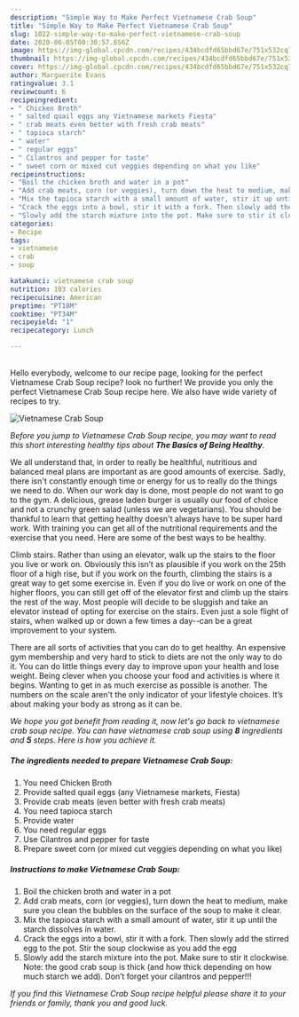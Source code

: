 ```yaml
---
description: "Simple Way to Make Perfect Vietnamese Crab Soup"
title: "Simple Way to Make Perfect Vietnamese Crab Soup"
slug: 1022-simple-way-to-make-perfect-vietnamese-crab-soup
date: 2020-06-05T00:30:57.656Z
image: https://img-global.cpcdn.com/recipes/434bcdfd65bbd67e/751x532cq70/vietnamese-crab-soup-recipe-main-photo.jpg
thumbnail: https://img-global.cpcdn.com/recipes/434bcdfd65bbd67e/751x532cq70/vietnamese-crab-soup-recipe-main-photo.jpg
cover: https://img-global.cpcdn.com/recipes/434bcdfd65bbd67e/751x532cq70/vietnamese-crab-soup-recipe-main-photo.jpg
author: Marguerite Evans
ratingvalue: 3.1
reviewcount: 6
recipeingredient:
- " Chicken Broth"
- " salted quail eggs any Vietnamese markets Fiesta"
- " crab meats even better with fresh crab meats"
- " tapioca starch"
- " water"
- " regular eggs"
- " Cilantros and pepper for taste"
- " sweet corn or mixed cut veggies depending on what you like"
recipeinstructions:
- "Boil the chicken broth and water in a pot"
- "Add crab meats, corn (or veggies), turn down the heat to medium, make sure you clean the bubbles on the surface of the soup to make it clear."
- "Mix the tapioca starch with a small amount of water, stir it up until the starch dissolves in water."
- "Crack the eggs into a bowl, stir it with a fork. Then slowly add the stirred egg to the pot. Stir the soup clockwise as you add the egg"
- "Slowly add the starch mixture into the pot. Make sure to stir it clockwise. Note: the good crab soup is thick (and how thick depending on how much starch we add). Don’t forget your cilantros and pepper!!!"
categories:
- Recipe
tags:
- vietnamese
- crab
- soup

katakunci: vietnamese crab soup 
nutrition: 103 calories
recipecuisine: American
preptime: "PT18M"
cooktime: "PT34M"
recipeyield: "1"
recipecategory: Lunch

---
```

<br>
Hello everybody, welcome to our recipe page, looking for the perfect Vietnamese Crab Soup recipe? look no further! We provide you only the perfect Vietnamese Crab Soup recipe here. We also have wide variety of recipes to try.
<br>


![Vietnamese Crab Soup](https://img-global.cpcdn.com/recipes/434bcdfd65bbd67e/751x532cq70/vietnamese-crab-soup-recipe-main-photo.jpg)

<i>Before you jump to Vietnamese Crab Soup recipe, you may want to read this short interesting healthy tips about <strong>The Basics of Being Healthy</strong>.</i>

We all understand that, in order to really be healthful, nutritious and balanced meal plans are important as are good amounts of exercise. Sadly, there isn't constantly enough time or energy for us to really do the things we need to do. When our work day is done, most people do not want to go to the gym. A delicious, grease laden burger is usually our food of choice and not a crunchy green salad (unless we are vegetarians). You should be thankful to learn that getting healthy doesn't always have to be super hard work. With training you can get all of the nutritional requirements and the exercise that you need. Here are some of the best ways to be healthy.

Climb stairs. Rather than using an elevator, walk up the stairs to the floor you live or work on. Obviously this isn’t as plausible if you work on the 25th floor of a high rise, but if you work on the fourth, climbing the stairs is a great way to get some exercise in. Even if you do live or work on one of the higher floors, you can still get off of the elevator first and climb up the stairs the rest of the way. Most people will decide to be sluggish and take an elevator instead of opting for exercise on the stairs. Even just a sole flight of stairs, when walked up or down a few times a day--can be a great improvement to your system. 

There are all sorts of activities that you can do to get healthy. An expensive gym membership and very hard to stick to diets are not the only way to do it. You can do little things every day to improve upon your health and lose weight. Being clever when you choose your food and activities is where it begins. Wanting to get in as much exercise as possible is another. The numbers on the scale aren't the only indicator of your lifestyle choices. It’s about making your body as strong as it can be. 


<i>We hope you got benefit from reading it, now let's go back to vietnamese crab soup recipe. You can have vietnamese crab soup using <strong>8</strong> ingredients and <strong>5</strong> steps. Here is how you achieve it.
</i>

##### The ingredients needed to prepare Vietnamese Crab Soup:

1. You need  Chicken Broth
1. Provide  salted quail eggs (any Vietnamese markets, Fiesta)
1. Provide  crab meats (even better with fresh crab meats)
1. You need  tapioca starch
1. Provide  water
1. You need  regular eggs
1. Use  Cilantros and pepper for taste
1. Prepare  sweet corn (or mixed cut veggies depending on what you like)


##### Instructions to make Vietnamese Crab Soup:

1. Boil the chicken broth and water in a pot
1. Add crab meats, corn (or veggies), turn down the heat to medium, make sure you clean the bubbles on the surface of the soup to make it clear.
1. Mix the tapioca starch with a small amount of water, stir it up until the starch dissolves in water.
1. Crack the eggs into a bowl, stir it with a fork. Then slowly add the stirred egg to the pot. Stir the soup clockwise as you add the egg
1. Slowly add the starch mixture into the pot. Make sure to stir it clockwise. Note: the good crab soup is thick (and how thick depending on how much starch we add). Don’t forget your cilantros and pepper!!!


<i>If you find this Vietnamese Crab Soup recipe helpful please share it to your friends or family, thank you and good luck.</i>
